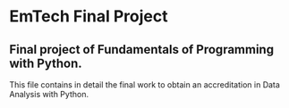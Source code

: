 # EmTech Final Project 
## Final project of Fundamentals of Programming with Python. 

This file contains in detail the final work to obtain an accreditation in Data Analysis with Python. 
